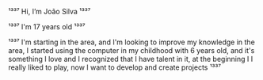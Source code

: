 ¹³³⁷ Hi, I’m João Silva ¹³³⁷

¹³³⁷    I'm 17 years old ¹³³⁷ 

¹³³⁷ I'm starting in the area, and I'm looking to improve my knowledge in the area, I started using the computer in my childhood with 6 years old, and it's something I love and I recognized that I have talent in it, at the beginning I I really liked to play, now I want to develop and create projects ¹³³⁷
